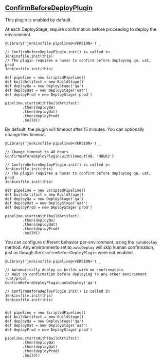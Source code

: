## [ConfirmBeforeDeployPlugin](../src/ConfirmBeforeDeployPlugin.groovy)

This plugin is enabled by default.

At each DeployStage, require confirmation before proceeding to deploy the environment.

```
@Library('jenkinsfile-pipeline@<VERSION>') _

// ConfirmBeforeDeployPlugin.init() is called in Jenkinsfile.init(this)
// The plugin requires a human to confirm before deploying qa, uat, prod
Jenkinsfile.init(this)

def pipeline = new ScriptedPipeline()
def buildArtifact = new BuildStage()
def deployQa = new DeployStage('qa')
def deployUat = new DeployStage('uat')
def deployProd = new DeployStage('prod')

pipeline.startsWith(buildArtifact)
        .then(deployQa)
        .then(deployUat)
        .then(deployProd)
        .build()
```

By default, the plugin will timeout after 15 minutes.  You can optionally change this timeout.

```
@Library('jenkinsfile-pipeline@<VERSION>') _

// Change timeout to 48 hours
ConfirmBeforeDeployPlugin.withTimeout(48, 'HOURS')

// ConfirmBeforeDeployPlugin.init() is called in Jenkinsfile.init(this)
// The plugin requires a human to confirm before deploying qa, uat, prod
Jenkinsfile.init(this)

def pipeline = new ScriptedPipeline()
def buildArtifact = new BuildStage()
def deployQa = new DeployStage('qa')
def deployUat = new DeployStage('uat')
def deployProd = new DeployStage('prod')

pipeline.startsWith(buildArtifact)
        .then(deployQa)
        .then(deployUat)
        .then(deployProd)
        .build()
```


You can configure different behavior per-environment, using the `autoDeploy` method.  Any environments set to `autoDeploy` will skip human confirmation, just as though the `ConfirmBeforeDeployPlugin` were not enabled.

```
@Library('jenkinsfile-pipeline@<VERSION>') _

// Automatically deploy qa builds with no confirmation.
// Wait on confirmation before deploying to any other environment (uat/prod).
ConfirmBeforeDeployPlugin.autoDeploy('qa')

// ConfirmBeforeDeployPlugin.init() is called in Jenkinsfile.init(this)
Jenkinsfile.init(this)


def pipeline = new ScriptedPipeline()
def buildArtifact = new BuildStage()
def deployQa = new DeployStage('qa')
def deployUat = new DeployStage('uat')
def deployProd = new DeployStage('prod')

pipeline.startsWith(buildArtifact)
        .then(deployQa)
        .then(deployUat)
        .then(deployProd)
        .build()
```
